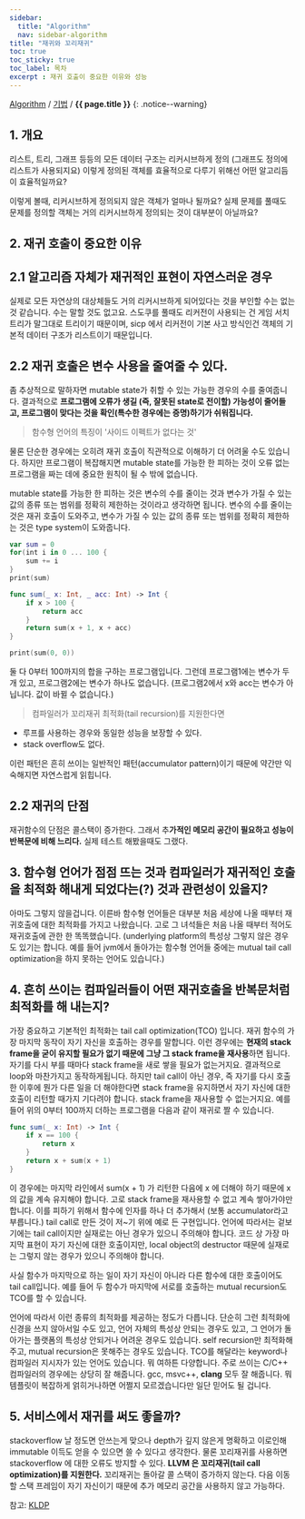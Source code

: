 ```yaml
---
sidebar:
  title: "Algorithm"
  nav: sidebar-algorithm
title: "재귀와 꼬리재귀"
toc: true
toc_sticky: true
toc_label: 목차
excerpt : 재귀 호출이 중요한 이유와 성능
---
```

[Algorithm](/algorithm/) / [기법](/algorithm/techniques/) / **{{ page.title }}**
{: .notice--warning}

## 1. 개요

리스트, 트리, 그래프 등등의 모든 데이터 구조는 리커시브하게 정의
(그래프도 정의에 리스트가 사용되지요) 이렇게 정의된 객체를 효율적으로 다루기 위해선 어떤 알고리듬이 효율적일까요?

이렇게 볼때, 리커시브하게 정의되지 않은 객체가 얼마나 될까요?
실제 문제를 풀때도 문제를 정의할 객체는 거의 리커시브하게 정의되는 것이 대부분이 아닐까요?


## 2. 재귀 호출이 중요한 이유

## 2.1 알고리즘 자체가 재귀적인 표현이 자연스러운 경우
 실제로 모든 자연상의 대상체들도 거의 리커시브하게 되어있다는 것을 부인할 수는 없는 것 같습니다.  수는 말할 것도 없고요.
스도쿠를 풀때도 리커전이 사용되는 건 게임 서치트리가 말그대로 트리이기 때문이며,
sicp 에서 리커전이 기본 사고 방식인건 객체의 기본적 데이터 구조가 리스트이기 때문입니다.

## 2.2 재귀 호출은 변수 사용을 줄여줄 수 있다.

좀 추상적으로 말하자면 mutable state가 취할 수 있는 가능한 경우의 수를 줄여줍니다.
결과적으로 **프로그램에 오류가 생길 (즉, 잘못된 state로 전이할) 가능성이 줄어들고, 프로그램이 맞다는 것을 확인(특수한 경우에는 증명)하기가 쉬워집니다.**
>함수형 언어의 특징이 '사이드 이펙트가 없다는 것' 

물론 단순한 경우에는 오히려 재귀 호출이 직관적으로 이해하기 더 어려울 수도 있습니다.
하지만 프로그램이 복잡해지면 mutable state를 가능한 한 피하는 것이 오류 없는 프로그램을 짜는 데에 중요한 원칙이 될 수 밖에 없습니다.

mutable state를 가능한 한 피하는 것은 변수의 수를 줄이는 것과 변수가 가질 수 있는 값의 종류 또는 범위를 정확히 제한하는 것이라고 생각하면 됩니다.
변수의 수를 줄이는 것은 재귀 호출이 도와주고, 변수가 가질 수 있는 값의 종류 또는 범위를 정확히 제한하는 것은 type system이 도와줍니다.

```swift
var sum = 0
for(int i in 0 ... 100 {
    sum += i
}
print(sum)
```

```swift
func sum(_ x: Int, _ acc: Int) -> Int {
    if x > 100 {
        return acc
    }
    return sum(x + 1, x + acc)
}

print(sum(0, 0))
```

둘 다 0부터 100까지의 합을 구하는 프로그램입니다.
그런데 프로그램1에는 변수가 두 개 있고, 프로그램2에는 변수가 하나도 없습니다. (프로그램2에서 x와 acc는 변수가 아닙니다. 값이 바뀔 수 없습니다.)

>컴파일러가 꼬리재귀 최적화(tail recursion)를 지원한다면
* 루프를 사용하는 경우와 동일한 성능을 보장할 수 있다.
* stack overflow도 없다.


이런 패턴은 흔히 쓰이는 일반적인 패턴(accumulator pattern)이기 때문에 약간만 익숙해지면 자연스럽게 읽힙니다.

## 2.2 재귀의 단점
재귀함수의 단점은 콜스택이 증가한다. 그래서 추**가적인 메모리 공간이 필요하고 성능이 반복문에 비해 느리다.**
실제 테스트 해봤을때도 그랬다.

## 3. 함수형 언어가 점점 뜨는 것과 컴파일러가 재귀적인 호출을 최적화 해내게 되었다는(?) 것과 관련성이 있을지?

아마도 그렇지 않을겁니다. 이른바 함수형 언어들은 대부분 처음 세상에 나올 때부터 재귀호출에 대한 최적화를 가지고 나왔습니다.
고로 그 녀석들은 처음 나올 때부터 적어도 재귀호출에 관한 한 똑똑했습니다.
(underlying platform의 특성상 그렇지 않은 경우도 있기는 합니다. 예를 들어 jvm에서 돌아가는 함수형 언어들 중에는 mutual tail call optimization을 하지 못하는 언어도 있습니다.)

## 4. 흔히 쓰이는 컴파일러들이 어떤 재귀호출을 반복문처럼 최적화를 해 내는지?

가장 중요하고 기본적인 최적화는 tail call optimization(TCO) 입니다. 재귀 함수의 가장 마지막 동작이 자기 자신을 호출하는 경우를 말합니다.
이런 경우에는 **현재의 stack frame을 굳이 유지할 필요가 없기 때문에 그냥 그 stack frame을 재사용**하면 됩니다.
자기를 다시 부를 때마다 stack frame을 새로 쌓을 필요가 없는거지요. 결과적으로 loop와 마찬가지고 동작하게됩니다.
하지만 tail call이 아닌 경우, 즉 자기를 다시 호출한 이후에 뭔가 다른 일을 더 해야한다면 stack frame을 유지하면서 자기 자신에 대한 호출이 리턴할 때가지 기다려야 합니다.
stack frame을 재사용할 수 없는거지요. 예를 들어 위의 0부터 100까지 더하는 프로그램을 다음과 같이 재귀로 짤 수 있습니다.

```swift
func sum(_ x: Int) -> Int {
    if x == 100 {
        return x
    }
    return x + sum(x + 1)
}
```

이 경우에는 마지막 라인에서 sum(x + 1) 가 리턴한 다음에 x 에 더해야 하기 때문에 x의 값을 계속 유지해야 합니다. 고로 stack frame을 재사용할 수 없고 계속 쌓아가야만 합니다.
이를 피하기 위해서 함수에 인자를 하나 더 추가해서 (보통 accumulator라고 부릅니다.) tail call로 만든 것이 저~기 위에 예로 든 구현입니다.
언어에 따라서는 겉보기에는 tail call이지만 실재로는 아닌 경우가 있으니 주의해야 합니다.
코드 상 가장 마지막 표현이 자기 자신에 대한 호출이지만, local object의 destructor 때문에 실재로는 그렇지 않는 경우가 있으니 주의해야 합니다.

사실 함수가 마지막으로 하는 일이 자기 자신이 아니라 다른 함수에 대한 호출이어도 tail call입니다.
예를 들어 두 함수가 마지막에 서로를 호출하는 mutual recursion도 TCO를 할 수 있습니다.

언어에 따라서 이런 종류의 최적화를 제공하는 정도가 다릅니다.
단순히 그런 최적화에 신경을 쓰지 않아서일 수도 있고, 언어 자체의 특성상 안되는 경우도 있고, 그 언어가 돌아가는 플랫폼의 특성상 안되거나 어려운 경우도 있습니다.
self recursion만 최적화해주고, mutual recursion은 못해주는 경우도 있습니다.
TCO를 해달라는 keyword나 컴파일러 지시자가 있는 언어도 있습니다. 뭐 여하튼 다양합니다.
주로 쓰이는 C/C++ 컴파일러의 경우에는 상당히 잘 해줍니다.
gcc, msvc++, **clang** 모두 잘 해줍니다. 뭐 템플릿이 복잡하게 얽히거나하면 어쩔지 모르겠습니다만 일단 믿어도 될 겁니다.

## 5. 서비스에서 재귀를 써도 좋을까?
stackoverflow 날 정도면 안쓰는게 맞으나 depth가 깊지 않은게 명확하고 이로인해 immutable 이득도 얻을 수 있으면 쓸 수 있다고 생각한다. 물론 꼬리재귀를 사용하면 stackoverflow 에 대한 오류도 방지할 수 있다.
**LLVM 은 꼬리재귀(tail call optimization)를 지원한다.**
꼬리재귀는 돌아갈 콜 스택이 증가하지 않는다. 다음 이동할 스택 프레임이 자기 자신이기 때문에 추가 메모리 공간을 사용하지 않고 가능하다.

참고:  [KLDP](https://kldp.org/node/134556)
